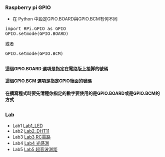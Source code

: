 ### Raspberry pi GPIO

* 在 Python 中設定GPIO.BOARD與GPIO.BCM有何不同
<pre>
import RPi.GPIO as GPIO
GPIO.setmode(GPIO.BOARD)
</pre>
或者
<pre>
GPIO.setmode(GPIO.BCM)
</pre>
##
#### 這個GPIO.BOARD 選項是指定在電路版上接脚的號碼
#### 這個GPIO.BCM 選項是指定GPIO後面的號碼
#### 在撰寫程式時要先清楚你指定的數字要使用的是GPIO.BOARD或是GPIO.BCM的方式
##
### Lab
* Lab1 [Lab1_LED](https://github.com/jumbokh/FSSH-class/blob/main/rpi_src/LAB1_LED.ipynb)
* Lab2 [Lab2_DHT11](https://github.com/jumbokh/FSSH-class/blob/main/rpi_src/LAB2_DHT11.ipynb)
* Lab3 [Lab3 RC電路](https://github.com/jumbokh/FSSH-class/blob/main/rpi_src/LAB3_RC.ipynb)
* Lab4 [Lab4 光感測](https://github.com/jumbokh/FSSH-class/blob/main/rpi_src/LAB4_Lighting.ipynb)
* Lab5 [Lab5 超音波測距](https://github.com/jumbokh/FSSH-class/blob/main/rpi_src/ultrasonic.py)
##
